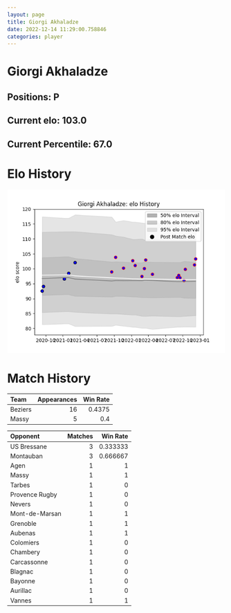 ```yaml
---  
layout: page  
title: Giorgi Akhaladze  
date: 2022-12-14 11:29:00.758846  
categories: player  
---
```

# Giorgi Akhaladze

## Positions: P

## Current elo: 103.0

## Current Percentile: 67.0

# Elo History


![elo history](history_GiorgiAkhaladze.png)
# Match History


| Team    |   Appearances |   Win Rate |
|:--------|--------------:|-----------:|
| Beziers |            16 |     0.4375 |
| Massy   |             5 |     0.4    |

| Opponent       |   Matches |   Win Rate |
|:---------------|----------:|-----------:|
| US Bressane    |         3 |   0.333333 |
| Montauban      |         3 |   0.666667 |
| Agen           |         1 |   1        |
| Massy          |         1 |   1        |
| Tarbes         |         1 |   0        |
| Provence Rugby |         1 |   0        |
| Nevers         |         1 |   0        |
| Mont-de-Marsan |         1 |   1        |
| Grenoble       |         1 |   1        |
| Aubenas        |         1 |   1        |
| Colomiers      |         1 |   0        |
| Chambery       |         1 |   0        |
| Carcassonne    |         1 |   0        |
| Blagnac        |         1 |   0        |
| Bayonne        |         1 |   0        |
| Aurillac       |         1 |   0        |
| Vannes         |         1 |   1        |